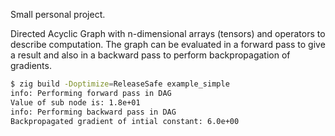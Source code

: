 Small personal project.

Directed Acyclic Graph with n-dimensional arrays (tensors) and operators to describe computation.
The graph can be evaluated in a forward pass to give a result and also in a backward pass to perform
backpropagation of gradients.

```bash
$ zig build -Doptimize=ReleaseSafe example_simple
info: Performing forward pass in DAG
Value of sub node is: 1.8e+01
info: Performing backward pass in DAG
Backpropagated gradient of intial constant: 6.0e+00
```
